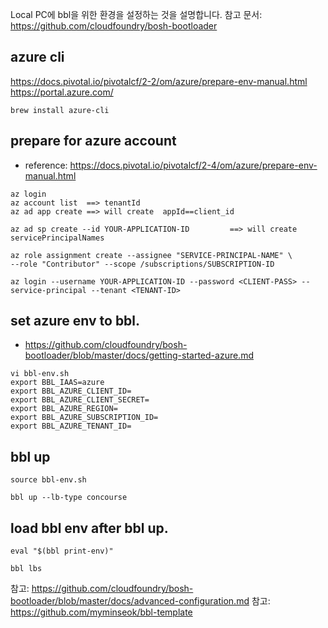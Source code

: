 Local PC에 bbl을 위한 환경을 설정하는 것을 설명합니다.
참고 문서: https://github.com/cloudfoundry/bosh-bootloader

## azure cli 
https://docs.pivotal.io/pivotalcf/2-2/om/azure/prepare-env-manual.html
https://portal.azure.com/
```
brew install azure-cli
```

## prepare for azure account

- reference: https://docs.pivotal.io/pivotalcf/2-4/om/azure/prepare-env-manual.html


```
az login
az account list  ==> tenantId
az ad app create ==> will create  appId==client_id

az ad sp create --id YOUR-APPLICATION-ID         ==> will create servicePrincipalNames

az role assignment create --assignee "SERVICE-PRINCIPAL-NAME" \
--role "Contributor" --scope /subscriptions/SUBSCRIPTION-ID

az login --username YOUR-APPLICATION-ID --password <CLIENT-PASS> --service-principal --tenant <TENANT-ID>

```

## set azure env to bbl.
- https://github.com/cloudfoundry/bosh-bootloader/blob/master/docs/getting-started-azure.md

```
vi bbl-env.sh
export BBL_IAAS=azure
export BBL_AZURE_CLIENT_ID=
export BBL_AZURE_CLIENT_SECRET=
export BBL_AZURE_REGION=
export BBL_AZURE_SUBSCRIPTION_ID=
export BBL_AZURE_TENANT_ID=

```

## bbl up

```
source bbl-env.sh

bbl up --lb-type concourse
```

## load bbl env after bbl up.

```
eval "$(bbl print-env)"

bbl lbs

```






참고: https://github.com/cloudfoundry/bosh-bootloader/blob/master/docs/advanced-configuration.md
참고: https://github.com/myminseok/bbl-template


